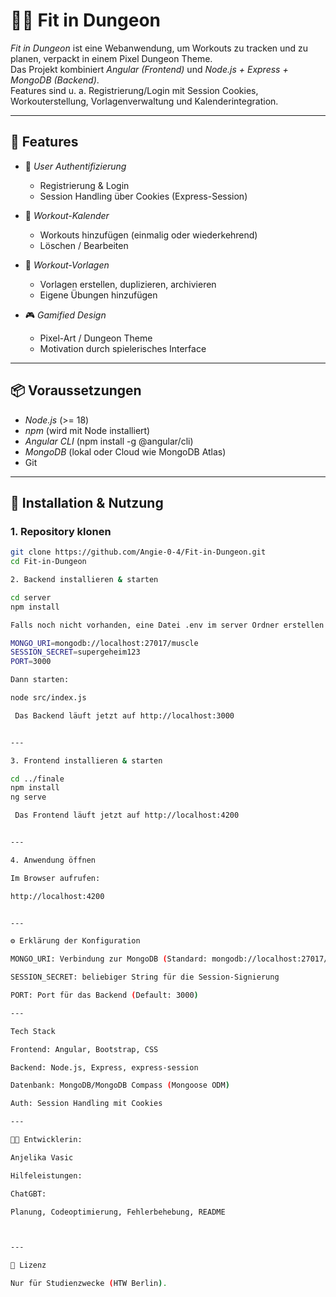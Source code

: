 # 🏋️‍♂️ Fit in Dungeon

*Fit in Dungeon* ist eine Webanwendung, um Workouts zu tracken und zu planen, verpackt in einem Pixel Dungeon Theme.  
Das Projekt kombiniert *Angular (Frontend)* und *Node.js + Express + MongoDB (Backend)*.  
Features sind u. a. Registrierung/Login mit Session Cookies, Workouterstellung, Vorlagenverwaltung und Kalenderintegration.  

---

## 🚀 Features

- 👤 *User Authentifizierung*  
  - Registrierung & Login  
  - Session Handling über Cookies (Express-Session)

- 📅 *Workout-Kalender*  
  - Workouts hinzufügen (einmalig oder wiederkehrend)  
  - Löschen / Bearbeiten  

- 📂 *Workout-Vorlagen*  
  - Vorlagen erstellen, duplizieren, archivieren  
  - Eigene Übungen hinzufügen  

- 🎮 *Gamified Design*  
  - Pixel-Art / Dungeon Theme  
  - Motivation durch spielerisches Interface  

---

## 📦 Voraussetzungen

- *Node.js* (>= 18)  
- *npm* (wird mit Node installiert)  
- *Angular CLI* (npm install -g @angular/cli)  
- *MongoDB* (lokal oder Cloud wie MongoDB Atlas)  
- Git  

---

## 🔧 Installation & Nutzung

### 1. Repository klonen
```bash
git clone https://github.com/Angie-0-4/Fit-in-Dungeon.git
cd Fit-in-Dungeon

2. Backend installieren & starten

cd server
npm install

Falls noch nicht vorhanden, eine Datei .env im server Ordner erstellen (für Konfiguration):

MONGO_URI=mongodb://localhost:27017/muscle
SESSION_SECRET=supergeheim123
PORT=3000

Dann starten:

node src/index.js

 Das Backend läuft jetzt auf http://localhost:3000


---

3. Frontend installieren & starten

cd ../finale
npm install
ng serve

 Das Frontend läuft jetzt auf http://localhost:4200


---

4. Anwendung öffnen

Im Browser aufrufen:

http://localhost:4200


---

⚙️ Erklärung der Konfiguration

MONGO_URI: Verbindung zur MongoDB (Standard: mongodb://localhost:27017/muscle)

SESSION_SECRET: beliebiger String für die Session-Signierung

PORT: Port für das Backend (Default: 3000)

---

Tech Stack

Frontend: Angular, Bootstrap, CSS

Backend: Node.js, Express, express-session

Datenbank: MongoDB/MongoDB Compass (Mongoose ODM)

Auth: Session Handling mit Cookies

---

👩‍💻 Entwicklerin:

Anjelika Vasic

Hilfeleistungen:

ChatGBT:

Planung, Codeoptimierung, Fehlerbehebung, README



---

📜 Lizenz

Nur für Studienzwecke (HTW Berlin). 
